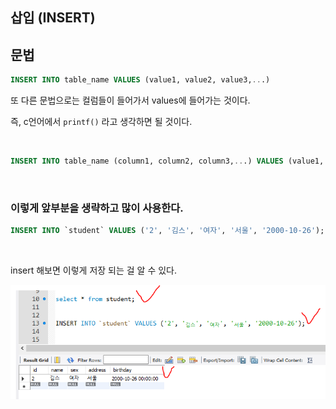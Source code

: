 ## 삽입 (INSERT)

## 문법

```sql
INSERT INTO table_name VALUES (value1, value2, value3,...)
```

또 다른 문법으로는 컬럼들이 들어가서 values에 들어가는 것이다. 

즉, c언어에서 `printf()` 라고 생각하면 될 것이다.


</br>

```sql
INSERT INTO table_name (column1, column2, column3,...) VALUES (value1, value2, value3,...)
```

</br>

### 이렇게 앞부분을 생략하고 많이 사용한다.

```sql
INSERT INTO `student` VALUES ('2', '김스', '여자', '서울', '2000-10-26');
```

</br>

insert 해보면 이렇게 저장 되는 걸 알 수 있다.

![이미지](/programming/img/입문163.PNG)